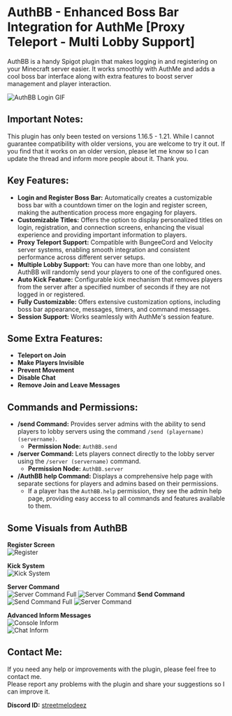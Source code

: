 # AuthBB - Enhanced Boss Bar Integration for AuthMe [Proxy Teleport - Multi Lobby Support]

AuthBB is a handy Spigot plugin that makes logging in and registering on your Minecraft server easier. It works smoothly with AuthMe and adds a cool boss bar interface along with extra features to boost server management and player interaction.

![AuthBB Login GIF](https://altkat.github.io/AuthBB/login.gif)

## Important Notes:
This plugin has only been tested on versions 1.16.5 - 1.21. While I cannot guarantee compatibility with older versions, you are welcome to try it out. If you find that it works on an older version, please let me know so I can update the thread and inform more people about it. Thank you.

## Key Features:
- **Login and Register Boss Bar:** Automatically creates a customizable boss bar with a countdown timer on the login and register screen, making the authentication process more engaging for players.
- **Customizable Titles:** Offers the option to display personalized titles on login, registration, and connection screens, enhancing the visual experience and providing important information to players.
- **Proxy Teleport Support:** Compatible with BungeeCord and Velocity server systems, enabling smooth integration and consistent performance across different server setups.
- **Multiple Lobby Support:** You can have more than one lobby, and AuthBB will randomly send your players to one of the configured ones.
- **Auto Kick Feature:** Configurable kick mechanism that removes players from the server after a specified number of seconds if they are not logged in or registered.
- **Fully Customizable:** Offers extensive customization options, including boss bar appearance, messages, timers, and command messages.
- **Session Support:** Works seamlessly with AuthMe's session feature.

## Some Extra Features:
- **Teleport on Join**
- **Make Players Invisible**
- **Prevent Movement**
- **Disable Chat**
- **Remove Join and Leave Messages**

## Commands and Permissions:
- **/send Command:** Provides server admins with the ability to send players to lobby servers using the command `/send (playername) (servername)`.
  - **Permission Node:** `AuthBB.send`
- **/server Command:** Lets players connect directly to the lobby server using the `/server (servername)` command.
  - **Permission Node:** `AuthBB.server`
- **/AuthBB help Command:** Displays a comprehensive help page with separate sections for players and admins based on their permissions.
  - If a player has the `AuthBB.help` permission, they see the admin help page, providing easy access to all commands and features available to them.

## Some Visuals from AuthBB
**Register Screen**  
![Register](https://altkat.github.io/AuthBB/register.gif)

**Kick System**  
![Kick System](https://altkat.github.io/AuthBB/kick.gif)

**Server Command**  
![Server Command Full](https://altkat.github.io/AuthBB/server%20command.gif)
![Server Command](https://altkat.github.io/AuthBB/update/server.png)
**Send Command**  
![Send Command Full](https://altkat.github.io/AuthBB/send%20command.gif)
![Server Command](https://altkat.github.io/AuthBB/update/send.png)

**Advanced Inform Messages**  
![Console Inform](https://altkat.github.io/AuthBB/update/console_error.png)  
![Chat Inform](https://altkat.github.io/AuthBB/update/chat_error.png)

## Contact Me:
If you need any help or improvements with the plugin, please feel free to contact me.  
Please report any problems with the plugin and share your suggestions so I can improve it.

**Discord ID:** [streetmelodeez](https://altkat.github.io/AuthBB/login.gif)

